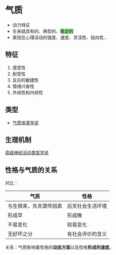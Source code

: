 # 气质

<!-- !define/气质! -->
- 动力特征
- 生来就具有的、典型的、<mark style="background-color:lightgreen;">稳定的</mark>
- 表现在心理活动的强度、速度、灵活性、指向性...
<!-- !END/define! -->

## 特征

1. 感受性
2. 耐受性
3. 反应的敏捷性
4. 情绪兴奋性
5. 外倾性和内倾性

## 类型

- [气质体液学说](气质体液学说.md)

## 生理机制

[高级神经活动类型学说](高级神经活动类型学说.md)

<!-- !compare/性格-气质! -->
## 性格与气质的关系

对比：

| 气质                   | 性格             |
|------------------------|------------------|
| 与生俱来，先天遗传因素 | 后天社会生活环境 |
| 形成早                 | 形成晚           |
| 不易变化               | 较易变化         |
| 无好坏之分             | 有社会评价的含义 |

关系：气质影响着性格的**动态方面**以及性格**形成的速度**。
<!-- !END/! -->
